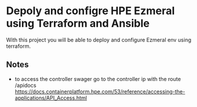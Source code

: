 # Depoly and configre HPE Ezmeral using Terraform and Ansible

With this project you will be able to deploy and configure Ezmeral env using terraform.

## Notes

* to access the controller swager go to the controller ip with the route /apidocs
    https://docs.containerplatform.hpe.com/53/reference/accessing-the-applications/API_Access.html
